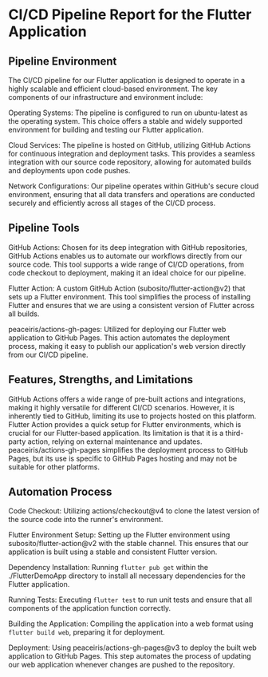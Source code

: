 # CI/CD Pipeline Report for the Flutter Application

## Pipeline Environment

The CI/CD pipeline for our Flutter application is designed to operate in a highly scalable and efficient cloud-based environment. The key components of our infrastructure and environment include:

Operating Systems: The pipeline is configured to run on ubuntu-latest as the operating system. This choice offers a stable and widely supported environment for building and testing our Flutter application.

Cloud Services: The pipeline is hosted on GitHub, utilizing GitHub Actions for continuous integration and deployment tasks. This provides a seamless integration with our source code repository, allowing for automated builds and deployments upon code pushes.

Network Configurations: Our pipeline operates within GitHub's secure cloud environment, ensuring that all data transfers and operations are conducted securely and efficiently across all stages of the CI/CD process.

## Pipeline Tools

GitHub Actions: Chosen for its deep integration with GitHub repositories, GitHub Actions enables us to automate our workflows directly from our source code. This tool supports a wide range of CI/CD operations, from code checkout to deployment, making it an ideal choice for our pipeline.

Flutter Action: A custom GitHub Action (subosito/flutter-action@v2) that sets up a Flutter environment. This tool simplifies the process of installing Flutter and ensures that we are using a consistent version of Flutter across all builds.

peaceiris/actions-gh-pages: Utilized for deploying our Flutter web application to GitHub Pages. This action automates the deployment process, making it easy to publish our application's web version directly from our CI/CD pipeline.

## Features, Strengths, and Limitations

GitHub Actions offers a wide range of pre-built actions and integrations, making it highly versatile for different CI/CD scenarios. However, it is inherently tied to GitHub, limiting its use to projects hosted on this platform.
Flutter Action provides a quick setup for Flutter environments, which is crucial for our Flutter-based application. Its limitation is that it is a third-party action, relying on external maintenance and updates.
peaceiris/actions-gh-pages simplifies the deployment process to GitHub Pages, but its use is specific to GitHub Pages hosting and may not be suitable for other platforms.

## Automation Process

Code Checkout: Utilizing actions/checkout@v4 to clone the latest version of the source code into the runner's environment.

Flutter Environment Setup: Setting up the Flutter environment using subosito/flutter-action@v2 with the stable channel. This ensures that our application is built using a stable and consistent Flutter version.

Dependency Installation: Running `flutter pub get` within the ./FlutterDemoApp directory to install all necessary dependencies for the Flutter application.

Running Tests: Executing `flutter test` to run unit tests and ensure that all components of the application function correctly.

Building the Application: Compiling the application into a web format using `flutter build web`, preparing it for deployment.

Deployment: Using peaceiris/actions-gh-pages@v3 to deploy the built web application to GitHub Pages. This step automates the process of updating our web application whenever changes are pushed to the repository.

